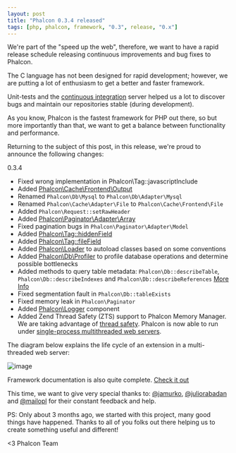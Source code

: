 ```yaml
---
layout: post
title: "Phalcon 0.3.4 released"
tags: [php, phalcon, framework, "0.3", release, "0.x"]
---
```


We're part of the "speed up the web", therefore, we want to have a rapid release schedule releasing continuous improvements and bug fixes to Phalcon.

The C language has not been designed for rapid development; however, we are putting a lot of enthusiasm to get a better and faster framework.

<!--more-->
Unit-tests and the [continuous integration](http://travis-ci.org/#!/phalcon/cphalcon) server helped us a lot to discover bugs and maintain our repositories stable (during development).

As you know, Phalcon is the fastest framework for PHP out there, so but more importantly than that, we want to get a balance between functionality and performance.

Returning to the subject of this post, in this release, we're proud to announce the following changes:

0.3.4

- Fixed wrong implementation in Phalcon\Tag::javascriptInclude
- Added [Phalcon\Cache\Frontend\Output](https://docs.phalconphp.com/en/latest/reference/cache.html)
- Renamed `Phalcon\Db\Mysql` to `Phalcon\Db\Adapter\Mysql`
- Renamed `Phalcon\Cache\Adapter\File` to `Phalcon\Cache\Frontend\File`
- Added `Phalcon\Request::setRawHeader`
- Added [Phalcon\Paginator\Adapter\Array](https://docs.phalconphp.com/en/latest/reference/pagination.html)
- Fixed pagination bugs in `Phalcon\Paginator\Adapter\Model`
- Added [Phalcon\Tag::hiddenField](https://docs.phalconphp.com/en/latest/reference/volt.html#using-tag-helpers)
- Added [Phalcon\Tag::fileField](https://docs.phalconphp.com/en/latest/reference/volt.html#using-tag-helpers)
- Added [Phalcon\Loader](https://docs.phalconphp.com/en/latest/reference/loader.html) to autoload classes based on some conventions
- Added [Phalcon\Db\Profiler](https://docs.phalconphp.com/en/latest/reference/whats-next.html) to profile database operations and determine possible bottlenecks 
- Added methods to query table metadata: `Phalcon\Db::describeTable`, `Phalcon\Db::describeIndexes` and `Phalcon\Db::describeReferences` [More Info](https://docs.phalconphp.com/en/latest/reference/db.html#describing-tables-views)
- Fixed segmentation fault in `Phalcon\Db::tableExists`
- Fixed memory leak in `Phalcon\Paginator`
- Added [Phalcon\Logger](https://docs.phalconphp.com/en/latest/reference/logging.html) component
- Added Zend Thread Safety (ZTS) support to Phalcon Memory Manager. We are taking advantage of [thread safety](http://en.wikipedia.org/wiki/Thread_safety). Phalcon is now able to run under [single-process multithreaded web servers](http://httpd.apache.org/docs/2.0/en/mpm.html).

The diagram below explains the life cycle of an extension in a multi-threaded web server:

![image](/assets/files/mpm.png)

Framework documentation is also quite complete. [Check it out](https://docs.phalconphp.com)

This time, we want to give very special thanks to:
[@jamurko](https://twitter.com/#!/jamurko), [@juliorabadan](https://twitter.com/#!/juliorabadan) and [@mailopl](https://twitter.com/#!/mailopl) for their constant feedback and help.

PS: Only about 3 months ago, we started with this project, many good things have happened. Thanks to all of you folks out there helping us to create something useful and different!


<3 Phalcon Team
